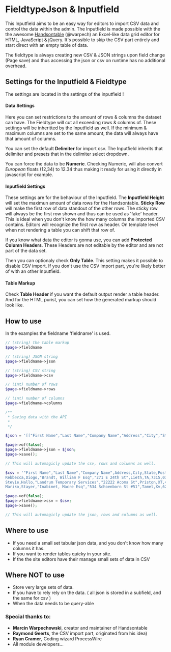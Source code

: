 # FieldtypeJson & Inputfield


This Inputfield aims to be an easy way for editors to import CSV data and control the data within the admin. The Inputfield is made possible with the the awesome [Handsontable](http://handsontable.com/) (@warpech) an Excel-like data grid editor for HTML, JavaScript & jQuery. It's possible to skip the CSV part entirely and start direct with an empty table of data.

The fieldtype is always creating new CSV & JSON strings upon field change (Page save) and thus accessing the json or csv on runtime has no additional overhead.

## Settings for the Inputfield & Fieldtype

The settings are located in the settings of the inputfield !

#### Data Settings

Here you can set restrictions to the amount of rows & columns the dataset can have. The Fieldtype will cut all exceeding rows & columns of. These settings will be inheritted by the Inputfield as well. If the minimum & maximum columns are set to the same amount, the data will always have that amount of columns.

You can set the default **Delimiter** for import csv. The Inputfield inherits that delimiter and presets that in the delimiter select dropdown.

You can force the data to be **Numeric**. Checking Numeric, will also convert _European_ floats (12,34) to 12.34 thus making it ready for using it directly in javascript for example.

#### Inputfield Settings

These settings are for the behaviour of the Inputfield. The **Inputfield Height** will set the maximun amount of data rows for the Handsontable. **Sticky Row** will make the first row of data standout of the other rows. The sticky row will always be the first row shown and thus can be used as 'fake' header. This is ideal when you don't know the how many columns the imported CSV contains. Editors will recognize the first row as header. On template level when not rendering a table you can shift that row of.

If you know what data the editor is gonna use, you can add **Protected Column Headers**. These Headers are not editable by the editor and are not part of the data set.

Then you can optionaly check **Only Table**. This setting makes it possible to disable CSV import. If you don't use the CSV import part, you're likely better of with an other Inputfield.

#### Table Markup

Check **Table Header** if you want the default output render a table header. And for the HTML purist, you can set how the generated markup should look like.

## How to use

In the examples the fieldname 'fieldname' is used.

``` php
// (string) the table markup
$page->fieldname

// (string) JSON string
$page->fieldname->json

// (string) CSV string
$page->fieldname->csv

// (int) number of rows
$page->fieldname->rows

// (int) number of columns  
$page->fieldname->columns

/**
 * Saving data with the API
 *
 */

$json = '[["First Name","Last Name","Company Name","Address","City","State","Post","Phone","Email"],["Rebbecca","Diogo","Brandt, William F Esq","271 E 24th St","Lieth","TA","7315","03-8174-9123","mariko.didio@dodio.com.au"],["Stevie","Hallo","Landrum Temporary Services","22222 Acoma St","Priston","XT","4613","07-9937-3366","john.hallo@hotmail.com"],["Mariko","Stayer","Inabinet, Macre Esq","534 Schoenborn St #51","Tamel","Xv","6275","08-7257-9119","mariko_staynot@hotmail.com"]]';

$page->of(false);
$page->fieldname->json = $json;
$page->save();

// This will automagicly update the csv, rows and columns as well.

$csv = '"First Name","Last Name","Company Name",Address,City,State,Post,Phone,Email
Rebbecca,Diogo,"Brandt, William F Esq","271 E 24th St",Lieth,TA,7315,03-8174-9123,mariko.didio@dodio.com.au
Stevie,Hallo,"Landrum Temporary Services","22222 Acoma St",Priston,XT,4613,07-9937-3366,john.hallo@hotmail.com
Mariko,Stayer,"Inabinet, Macre Esq","534 Schoenborn St #51",Tamel,Xv,6275,08-7257-9119,mariko_staynot@hotmail.com';

$page->of(false);
$page->fieldname->csv = $csv;
$page->save();

// This will automagicly update the json, rows and columns as well.

```

## Where to use

* If you need a small set tabular json data, and you don't know how many columns it has.
* If you want to render tables quicky in your site.
* If the the site editors have their manage small sets of data in CSV

## Where NOT to use

* Store very large sets of data.
* If you have to rely rely on the data. ( all json is stored in a subfield, and the same for csv  )
* When the data needs to be query-able


### Special thanks to:
* **Marcin Warpechowski**, creator and maintainer of Handsontable
* **Raymond Geerts**, the CSV import part, originated from his idea)
* **Ryan Cramer**, Coding wizard ProcessWire
* All module developers...
